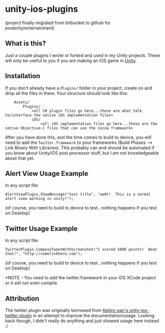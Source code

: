 unity-ios-plugins
=================


(project finally migrated from bitbucket to github for posterity/entertainment)


What is this?
-------------
Just a couple plugins I wrote or forked and used in my Unity projects.  These will only be useful to you if you are making an iOS game in [Unity](http://unity3d.com/).


Installation
------------
If you don't already have a ```Plugins/``` folder in your project, create on and drop all the files in there.  Your structure should look like this:


		Assets/
			Plugins/
				<all C# plugin files go here...these are what talk to/interface the native iOS implementation files>
				iOS/
					<all iOS implementation files go here...these are the native Objective-C files that can use the Cocoa framework>


After you have done this, and the time comes to build to device, you will need to add the ```Twitter.framework``` to your frameworks (Build Phases --> Link Binary With Libraries).
This probably can and should be automated if you know about Unity/iOS post processor stuff, but I am not knowledgeable about that yet.


Alert View Usage Example
------------------------
In any script file:

```AlertViewPlugin.ShowMessage("test title", "wo0t!  This is a normal alert view working in unity!");```

(of course, you need to build to device to test...nothing happens if you test on Desktop)


Twitter Usage Example
------------------------
In any script file:

```TwitterPlugin.ComposeTweetWithScreenshot("I scored 5000 points!  Beat that!", "http://somelinkhere.com");```

(of course, you need to build to device to test...nothing happens if you test on Desktop)

*NOTE - You need to add the twitter.framework in your iOS XCode project or it will not even compile.


Attribution
-----------
The twitter plugin was originally borrowed from [Keijiro-san's unity-ios-twitter plugin](https://github.com/keijiro/unity-ios-twitter) in an attempt to improve the documentation/usage.  Looking back though, I didn't really do anything and just showed usage here instead :/
